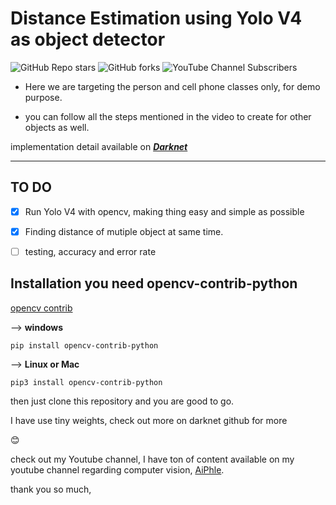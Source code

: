 # Distance Estimation using Yolo V4 as object detector

![GitHub Repo stars](https://img.shields.io/github/stars/Asadullah-Dal17/Distance_measurement_using_single_camera?style=social) ![GitHub forks](https://img.shields.io/github/forks/Asadullah-Dal17/Distance_measurement_using_single_camera?style=social) ![YouTube Channel Subscribers](https://img.shields.io/youtube/channel/subscribers/UCc8Lx22a5OX4XMxrCykzjbA?style=social)

- Here we are targeting the person and cell phone classes only, for demo purpose.

- you can follow all the steps mentioned in the video to create for other objects as well.

implementation detail available on [_**Darknet**_](https://github.com/pjreddie/darknet)

---

## TO DO

- [x] Run Yolo V4 with opencv, making thing easy and simple as possible

- [x] Finding distance of mutiple object at same time.

- [ ] testing, accuracy and error rate

## Installation you need opencv-contrib-python

[opencv contrib](https://pypi.org/project/opencv-contrib-python/)

--> **windows**

`pip install opencv-contrib-python`

--> **Linux or Mac**

`pip3 install opencv-contrib-python`

then just clone this repository and you are good to go.

I have use tiny weights, check out more on darknet github for more

😊

check out my Youtube channel, I have ton of content available on my youtube channel regarding computer vision, [AiPhle](https://youtube.come/c/aiphle).

thank you so much,
